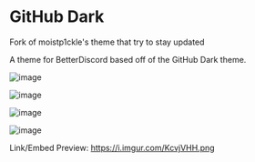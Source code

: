 # GitHub Dark
Fork of moistp1ckle's theme that try to stay updated

A theme for BetterDiscord based off of the GitHub Dark theme.


![image](https://i.imgur.com/KJEvX3y.png)

![image](https://i.imgur.com/JkT4rQP.png)

![image](https://i.imgur.com/vk50RVE.png)

![image](https://i.imgur.com/ZUGZqSa.png)

Link/Embed Preview: https://i.imgur.com/KcvjVHH.png
